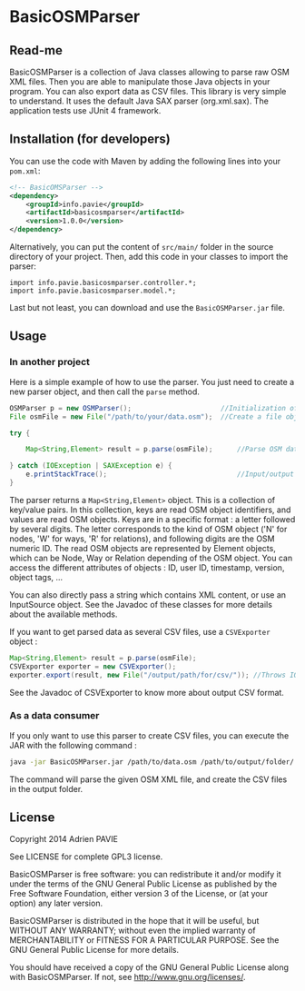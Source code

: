 BasicOSMParser
==============

Read-me
-------

BasicOSMParser is a collection of Java classes allowing to parse raw OSM XML files.
Then you are able to manipulate those Java objects in your program. You can also export
data as CSV files. This library is very simple to understand. It uses the default Java
SAX parser (org.xml.sax). The application tests use JUnit 4 framework.

Installation (for developers)
------------------------------

You can use the code with Maven by adding the following lines into your `pom.xml`:

```xml
<!-- BasicOMSParser -->
<dependency>
	<groupId>info.pavie</groupId>
	<artifactId>basicosmparser</artifactId>
	<version>1.0.0</version>
</dependency>
```

Alternatively, you can put the content of `src/main/` folder in the source directory 
of your project. Then, add this code in your classes to import the parser:

```
import info.pavie.basicosmparser.controller.*;
import info.pavie.basicosmparser.model.*;
```

Last but not least, you can download and use the `BasicOSMParser.jar` file.

Usage
-----

### In another project

Here is a simple example of how to use the parser. You just need to create a new parser
object, and then call the <code>parse</code> method.

```java
OSMParser p = new OSMParser();						//Initialization of the parser
File osmFile = new File("/path/to/your/data.osm");	//Create a file object for your OSM XML file

try {

	Map<String,Element> result = p.parse(osmFile);		//Parse OSM data, and put result in a Map object

} catch (IOException | SAXException e) {
	e.printStackTrace();								//Input/output errors management
}
```

The parser returns a <code>Map<String,Element></code> object. This is a collection of key/value pairs.
In this collection, keys are read OSM object identifiers, and values are read OSM objects.
Keys are in a specific format : a letter followed by several digits. The letter corresponds to the kind
of OSM object ('N' for nodes, 'W' for ways, 'R' for relations), and following digits are the OSM numeric ID.
The read OSM objects are represented by Element objects, which can be Node, Way or Relation depending of the
OSM object. You can access the different attributes of objects : ID, user ID, timestamp, version, object tags, ...

You can also directly pass a string which contains XML content, or use an InputSource object.
See the Javadoc of these classes for more details about the available methods.

If you want to get parsed data as several CSV files, use a <code>CSVExporter</code> object :

```java
Map<String,Element> result = p.parse(osmFile);
CSVExporter exporter = new CSVExporter();
exporter.export(result, new File("/output/path/for/csv/"));	//Throws IOException if error occurs during writing
```

See the Javadoc of CSVExporter to know more about output CSV format.

### As a data consumer

If you only want to use this parser to create CSV files, you can execute the JAR with the following command :

```sh
java -jar BasicOSMParser.jar /path/to/data.osm /path/to/output/folder/
```

The command will parse the given OSM XML file, and create the CSV files in the output folder.

License
-------

Copyright 2014 Adrien PAVIE

See LICENSE for complete GPL3 license.

BasicOSMParser is free software: you can redistribute it and/or modify
it under the terms of the GNU General Public License as published by
the Free Software Foundation, either version 3 of the License, or
(at your option) any later version.

BasicOSMParser is distributed in the hope that it will be useful,
but WITHOUT ANY WARRANTY; without even the implied warranty of
MERCHANTABILITY or FITNESS FOR A PARTICULAR PURPOSE.  See the
GNU General Public License for more details.

You should have received a copy of the GNU General Public License
along with BasicOSMParser. If not, see <http://www.gnu.org/licenses/>.